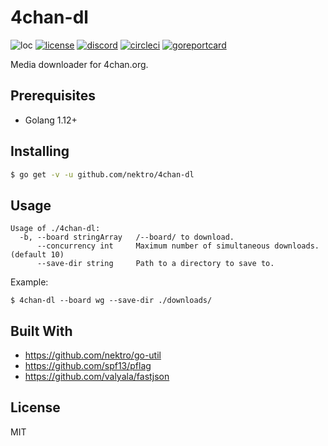 # 4chan-dl
![loc](https://sloc.xyz/github/nektro/4chan-dl)
[![license](https://img.shields.io/github/license/nektro/4chan-dl.svg)](https://github.com/nektro/4chan-dl/blob/master/LICENSE)
[![discord](https://img.shields.io/discord/551971034593755159.svg)](https://discord.gg/P6Y4zQC)
[![circleci](https://circleci.com/gh/nektro/4chan-dl.svg?style=svg)](https://circleci.com/gh/nektro/4chan-dl)
[![goreportcard](https://goreportcard.com/badge/github.com/nektro/4chan-dl)](https://goreportcard.com/report/github.com/nektro/4chan-dl)

Media downloader for 4chan.org.

## Prerequisites
- Golang 1.12+

## Installing
```sh
$ go get -v -u github.com/nektro/4chan-dl
```

## Usage
```
Usage of ./4chan-dl:
  -b, --board stringArray   /--board/ to download.
      --concurrency int     Maximum number of simultaneous downloads. (default 10)
      --save-dir string     Path to a directory to save to.
```
Example:
```
$ 4chan-dl --board wg --save-dir ./downloads/
```

## Built With
- https://github.com/nektro/go-util
- https://github.com/spf13/pflag
- https://github.com/valyala/fastjson

## License
MIT
